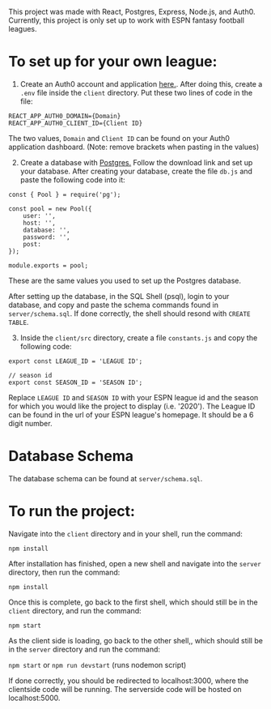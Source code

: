 This project was made with React, Postgres, Express, Node.js, and Auth0.
Currently, this project is only set up to work with ESPN fantasy football leagues.


# To set up for your own league: 

1. Create an Auth0 account and application [here.](https://auth0.com/). After doing this,
create a `.env` file inside the `client` directory. Put these two lines of code in the file:

```
REACT_APP_AUTH0_DOMAIN={Domain}
REACT_APP_AUTH0_CLIENT_ID={Client ID}
```

The two values, `Domain` and `Client ID` can be found on your Auth0 application dashboard.
(Note: remove brackets when pasting in the values)

2. Create a database with [Postgres.](https://www.postgresql.org/) Follow the download
link and set up your database. After creating your database, create the file `db.js`
and paste the following code into it:

```
const { Pool } = require('pg');

const pool = new Pool({
    user: '',
    host: '',
    database: '',
    password: '',
    post: 
});

module.exports = pool;
```

These are the same values you used to set up the Postgres database.

After setting up the database, in the SQL Shell (psql), login to your database, and copy 
and paste the schema commands found in `server/schema.sql`. If done correctly, the shell
should resond with `CREATE TABLE`.

3. Inside the `client/src` directory, create a file `constants.js` and copy the following
code: 

```
export const LEAGUE_ID = 'LEAGUE ID';

// season id
export const SEASON_ID = 'SEASON ID';
```

Replace `LEAGUE ID` and `SEASON ID` with your ESPN league id and the season for which you
would like the project to display (i.e. '2020'). The League ID can be found in the url of
your ESPN league's homepage. It should be a 6 digit number.


# Database Schema
The database schema can be found at `server/schema.sql`.


# To run the project:
Navigate into the `client` directory and in your shell, run the command:

`npm install`

After installation has finished, open a new shell and navigate into the
`server` directory, then run the command:

`npm install`

Once this is complete, go back to the first shell, which should still be
in the `client` directory, and run the command:

`npm start`

As the client side is loading, go back to the other shell,, which should
still be in the `server` directory and run the command:

`npm start` or `npm run devstart` (runs nodemon script)

If done correctly, you should be redirected to localhost:3000, where the
clientside code will be running. The serverside code will be hosted on
localhost:5000.